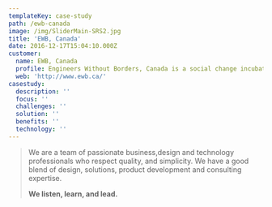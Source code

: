 ```yaml
---
templateKey: case-study
path: /ewb-canada
image: /img/SliderMain-SRS2.jpg
title: 'EWB, Canada'
date: 2016-12-17T15:04:10.000Z
customer:
  name: EWB, Canada
  profile: Engineers Without Borders, Canada is a social change incubator for people, ventures and ideas. EWB spark and accelerate systemic innovations in Canada and Africa that have the potential to radically disrupt the systems that allow poverty to persist.
  web: 'http://www.ewb.ca/'
casestudy:
  description: ''
  focus: ''
  challenges: ''
  solution: ''
  benefits: ''
  technology: ''
---
```

> We are a team of passionate business,design and technology professionals who respect quality, and simplicity. We have a good blend of design, solutions, product development and consulting expertise.
>
>
> **We listen, learn, and lead.**
